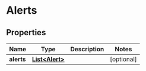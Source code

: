

# Alerts


## Properties

| Name | Type | Description | Notes |
|------------ | ------------- | ------------- | -------------|
|**alerts** | [**List&lt;Alert&gt;**](Alert.md) |  |  [optional] |



